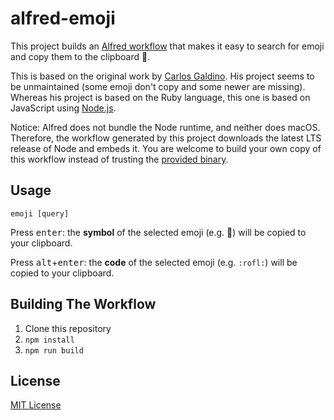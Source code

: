 # alfred-emoji

This project builds an [Alfred workflow][alfred] that makes it easy to search
for emoji and copy them to the clipboard 🤘.

This is based on the original work by [Carlos Galdino][carlos]. His project
seems to be unmaintained (some emoji don't copy and some newer are missing).
Whereas his project is based on the Ruby language, this one is based on
JavaScript using [Node.js][node].

Notice: Alfred does not bundle the Node runtime, and neither does macOS.
Therefore, the workflow generated by this project downloads the latest LTS
release of Node and embeds it. You are welcome to build your own copy of this
workflow instead of trusting the [provided binary][releases].

[alfred]: https://alfredapp.com/
[carlos]: https://github.com/carlosgaldino/alfred-emoji-workflow/
[node]: https://nodejs.org/
[releases]: https://github.com/jsumners/alfred-emoji/releases

## Usage

```
emoji [query]
```

Press <kbd>enter</kbd>: the **symbol** of the selected emoji (e.g. 🤣)
will be copied to your clipboard.

Press <kbd>alt</kbd>+<kbd>enter</kbd>: the **code** of the selected
emoji (e.g. `:rofl:`) will be copied to your clipboard.

## Building The Workflow

1. Clone this repository
2. `npm install`
3. `npm run build`

## License

[MIT License](http://jsumners.mit-license.org/)
